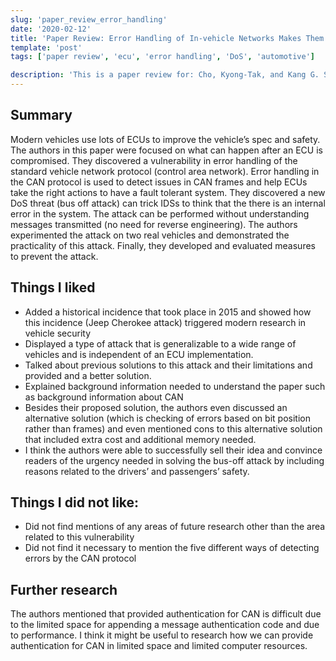 ```yaml
---
slug: 'paper_review_error_handling'
date: '2020-02-12'
title: 'Paper Review: Error Handling of In-vehicle Networks Makes Them Vulnerable'
template: 'post'
tags: ['paper review', 'ecu', 'error handling', 'DoS', 'automotive']

description: 'This is a paper review for: Cho, Kyong-Tak, and Kang G. Shin. "Error handling of in-vehicle networks makes them vulnerable." Proceedings of the 2016 ACM SIGSAC Conference on Computer and Communications Security. 2016.'
---
```


## Summary

Modern vehicles use lots of ECUs to improve the vehicle’s spec and safety. The authors in this paper
were focused on what can happen after an ECU is compromised. They discovered a vulnerability in error
handling of the standard vehicle network protocol (control area network). Error handling in the CAN
protocol is used to detect issues in CAN frames and help ECUs take the right actions to have a fault
tolerant system. They discovered a new DoS threat (bus off attack) can trick IDSs to think that the there
is an internal error in the system. The attack can be performed without understanding messages
transmitted (no need for reverse engineering). The authors experimented the attack on two real
vehicles and demonstrated the practicality of this attack. Finally, they developed and evaluated
measures to prevent the attack.

## Things I liked

- Added a historical incidence that took place in 2015 and showed how this incidence (Jeep
  Cherokee attack) triggered modern research in vehicle security
- Displayed a type of attack that is generalizable to a wide range of vehicles and is independent of
  an ECU implementation.
- Talked about previous solutions to this attack and their limitations and provided and a better
  solution.
- Explained background information needed to understand the paper such as background
  information about CAN
- Besides their proposed solution, the authors even discussed an alternative solution (which is
  checking of errors based on bit position rather than frames) and even mentioned cons to this
  alternative solution that included extra cost and additional memory needed.
- I think the authors were able to successfully sell their idea and convince readers of the urgency
  needed in solving the bus-off attack by including reasons related to the drivers’ and passengers’
  safety.

## Things I did not like:

- Did not find mentions of any areas of future research other than the area related to this
  vulnerability
- Did not find it necessary to mention the five different ways of detecting errors by the CAN
  protocol

## Further research

The authors mentioned that provided authentication for CAN is difficult due to the limited space
for appending a message authentication code and due to performance. I think it might be useful
to research how we can provide authentication for CAN in limited space and limited computer
resources.
